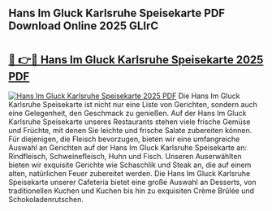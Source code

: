 ## Hans Im Gluck Karlsruhe Speisekarte PDF Download Online 2025 GLIrC

# <h2><a href="http://gc8z95f.nevu.top/?p=Hans+Im+Gluck+Karlsruhe+Speisekarte">🔗 👉🔴 Hans Im Gluck Karlsruhe Speisekarte 2025 PDF</a></h2>

[![Hans Im Gluck Karlsruhe Speisekarte 2025 PDF](https://i.imgur.com/dBaPXMq.png)](http://gc8z95f.nevu.top/?p=Hans+Im+Gluck+Karlsruhe+Speisekarte)
Die Hans Im Gluck Karlsruhe Speisekarte ist nicht nur eine Liste von Gerichten, sondern auch eine Gelegenheit, den Geschmack zu genießen. Auf der Hans Im Gluck Karlsruhe Speisekarte unseres Restaurants stehen viele frische Gemüse und Früchte, mit denen Sie leichte und frische Salate zubereiten können. Für diejenigen, die Fleisch bevorzugen, bieten wir eine umfangreiche Auswahl an Gerichten auf der Hans Im Gluck Karlsruhe Speisekarte an: Rindfleisch, Schweinefleisch, Huhn und Fisch. Unseren Auserwählten bieten wir exquisite Gerichte wie Schaschlik und Steak an, die auf einem alten, natürlichen Feuer zubereitet werden. Die Hans Im Gluck Karlsruhe Speisekarte unserer Cafeteria bietet eine große Auswahl an Desserts, von traditionellen Kuchen und Kuchen bis hin zu exquisiten Crème Brûlée und Schokoladenrutschen.
